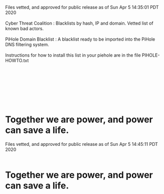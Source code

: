 Files vetted, and approved for public release as of Sun Apr  5 14:35:01 PDT 2020
<BR><br>
Cyber Threat Coalition :  Blacklists by hash, IP  and domain. Vetted list of known bad actors. 
<br><br>
PiHole Domain Blacklist : A blacklist ready to be imported into the PiHole DNS filtering system. 
<br><br>
Instructions for how to install this list in your piehole are in the file PIHOLE-HOWTO.txt
<br><br>


<br><br><h1>Together we are power, and power can save a life.</h1>
=======
Files vetted, and approved for public release as of Sun Apr  5 14:45:11 PDT 2020<br><br><h1>Together we are power, and power can save a life.</h1>

